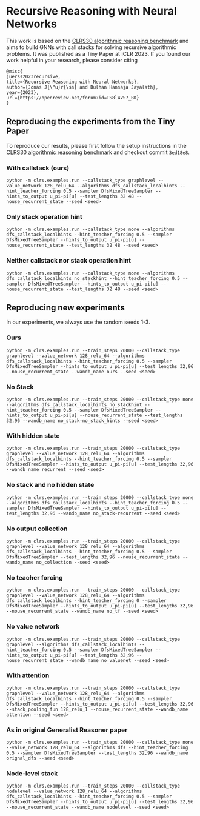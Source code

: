 # Recursive Reasoning with Neural Networks

This work is based on the [CLRS30 algorithmic reasoning benchmark](https://github.com/deepmind/clrs) and aims to build GNNs with call stacks for solving recursive algorithmic problems. It was published as a Tiny Paper at ICLR 2023. If you found our work helpful in your research, please consider citing

```
@misc{
juerss2023recursive,
title={Recursive Reasoning with Neural Networks},
author={Jonas J{\"u}r{\ss} and Dulhan Hansaja Jayalath},
year={2023},
url={https://openreview.net/forum?id=TS8l4VS7_BK}
}
```

## Reproducing the experiments from the Tiny Paper

To reproduce our results, please first follow the setup instructions in the [CLRS30 algorithmic reasoning benchmark](https://github.com/deepmind/clrs) and checkout commit `3ed18e8`.

### With callstack (ours)
```
python -m clrs.examples.run --callstack_type graphlevel --value_network 128_relu_64 --algorithms dfs_callstack_localhints --hint_teacher_forcing 0.5 --sampler DfsMixedTreeSampler --hints_to_output u_pi-pi[u] --test_lengths 32 48 --nouse_recurrent_state --seed <seed>
```

### Only stack operation hint
```
python -m clrs.examples.run --callstack_type none --algorithms dfs_callstack_localhints --hint_teacher_forcing 0.5 --sampler DfsMixedTreeSampler --hints_to_output u_pi-pi[u] --nouse_recurrent_state --test_lengths 32 48 --seed <seed>
```

### Neither callstack nor stack operation hint
```
python -m clrs.examples.run --callstack_type none --algorithms dfs_callstack_localhints_no_stackhint --hint_teacher_forcing 0.5 --sampler DfsMixedTreeSampler --hints_to_output u_pi-pi[u] --nouse_recurrent_state --test_lengths 32 48 --seed <seed>
```

## Reproducing new experiments
In our experiments, we always use the random seeds 1-3.
### Ours
```
python -m clrs.examples.run --train_steps 20000 --callstack_type graphlevel --value_network 128_relu_64 --algorithms dfs_callstack_localhints --hint_teacher_forcing 0.5 --sampler DfsMixedTreeSampler --hints_to_output u_pi-pi[u] --test_lengths 32,96 --nouse_recurrent_state --wandb_name ours --seed <seed>
```
### No Stack
```
python -m clrs.examples.run --train_steps 20000 --callstack_type none --algorithms dfs_callstack_localhints_no_stackhint --hint_teacher_forcing 0.5 --sampler DfsMixedTreeSampler --hints_to_output u_pi-pi[u] --nouse_recurrent_state --test_lengths 32,96 --wandb_name no_stack-no_stack_hints --seed <seed>
```

### With hidden state
```
python -m clrs.examples.run --train_steps 20000 --callstack_type graphlevel --value_network 128_relu_64 --algorithms dfs_callstack_localhints --hint_teacher_forcing 0.5 --sampler DfsMixedTreeSampler --hints_to_output u_pi-pi[u] --test_lengths 32,96 --wandb_name recurrent --seed <seed>
```

### No stack and no hidden state
```
python -m clrs.examples.run --train_steps 20000 --callstack_type none --algorithms dfs_callstack_localhints --hint_teacher_forcing 0.5 --sampler DfsMixedTreeSampler --hints_to_output u_pi-pi[u] --test_lengths 32,96 --wandb_name no_stack-recurrent --seed <seed>
```

### No output collection
```
python -m clrs.examples.run --train_steps 20000 --callstack_type graphlevel --value_network 128_relu_64 --algorithms dfs_callstack_localhints --hint_teacher_forcing 0.5 --sampler DfsMixedTreeSampler --test_lengths 32,96 --nouse_recurrent_state --wandb_name no_collection --seed <seed>
```

### No teacher forcing
```
python -m clrs.examples.run --train_steps 20000 --callstack_type graphlevel --value_network 128_relu_64 --algorithms dfs_callstack_localhints --hint_teacher_forcing 0 --sampler DfsMixedTreeSampler --hints_to_output u_pi-pi[u] --test_lengths 32,96 --nouse_recurrent_state --wandb_name no_tf --seed <seed>
```

### No value network
```
python -m clrs.examples.run --train_steps 20000 --callstack_type graphlevel --algorithms dfs_callstack_localhints --hint_teacher_forcing 0.5 --sampler DfsMixedTreeSampler --hints_to_output u_pi-pi[u] --test_lengths 32,96 --nouse_recurrent_state --wandb_name no_valuenet --seed <seed>
```

### With attention
```
python -m clrs.examples.run --train_steps 20000 --callstack_type graphlevel --value_network 128_relu_64 --algorithms dfs_callstack_localhints --hint_teacher_forcing 0.5 --sampler DfsMixedTreeSampler --hints_to_output u_pi-pi[u] --test_lengths 32,96 --stack_pooling_fun 128_relu_1 --nouse_recurrent_state --wandb_name attention --seed <seed>
```

### As in original Generalist Reasoner paper
```
python -m clrs.examples.run --train_steps 20000 --callstack_type none --value_network 128_relu_64 --algorithms dfs --hint_teacher_forcing 0.5 --sampler DfsMixedTreeSampler --test_lengths 32,96 --wandb_name orignal_dfs --seed <seed>
```

### Node-level stack
```
python -m clrs.examples.run --train_steps 20000 --callstack_type nodelevel --value_network 128_relu_64 --algorithms dfs_callstack_localhints --hint_teacher_forcing 0.5 --sampler DfsMixedTreeSampler --hints_to_output u_pi-pi[u] --test_lengths 32,96 --nouse_recurrent_state --wandb_name nodelevel --seed <seed>
```
